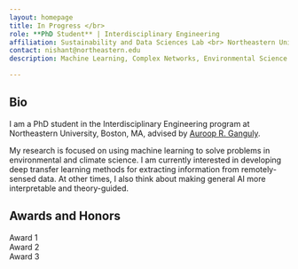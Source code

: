 ```yaml
---
layout: homepage
title: In Progress </br>
role: **PhD Student** | Interdisciplinary Engineering
affiliation: Sustainability and Data Sciences Lab <br> Northeastern University <br> Boston, MA, US
contact: nishant@northeastern.edu
description: Machine Learning, Complex Networks, Environmental Science

---
```

## Bio

I am a PhD student in the Interdisciplinary Engineering program at Northeastern University, Boston, MA, advised by [Auroop R. Ganguly](https://coe.northeastern.edu/people/ganguly-auroop/).

My research is focused on using machine learning to solve problems in environmental and climate science. I am currently interested in developing deep transfer learning methods for extracting information from remotely-sensed data. At other times, I also think about making general AI more interpretable and theory-guided.


## Awards and Honors

Award 1\
Award 2\
Award 3
